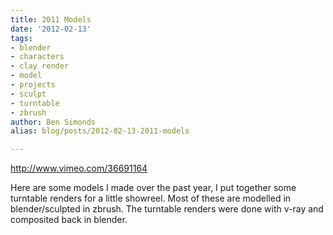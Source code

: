```yaml
---
title: 2011 Models
date: '2012-02-13'
tags:
- blender
- characters
- clay render
- model
- projects
- sculpt
- turntable
- zbrush
author: Ben Simonds
alias: blog/posts/2012-02-13-2011-models

---
```


http://www.vimeo.com/36691164 

Here are some models I made over the past year, I put together some turntable renders for a little showreel. Most of these are modelled in blender/sculpted in zbrush. The turntable renders were done with v-ray and composited back in blender.


